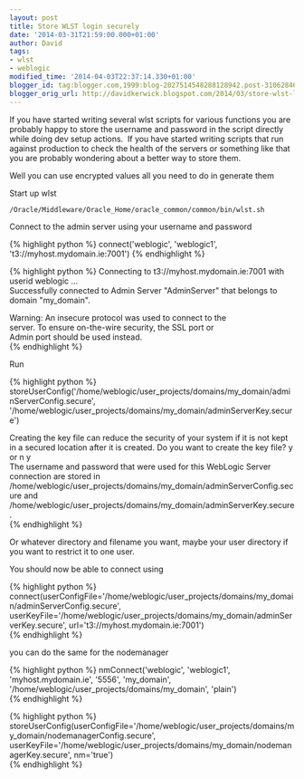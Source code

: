 ```yaml
---
layout: post
title: Store WLST login securely
date: '2014-03-31T21:59:00.000+01:00'
author: David
tags:
- wlst
- weblogic
modified_time: '2014-04-03T22:37:14.330+01:00'
blogger_id: tag:blogger.com,1999:blog-2027514548288128942.post-3106284650556018227
blogger_orig_url: http://davidkerwick.blogspot.com/2014/03/store-wlst-login-securely.html
---
```


If you have started writing several wlst scripts for various functions you are probably happy to store the username and password in the script directly while doing dev setup actions.  If you have started writing scripts that run against production to check the health of the servers or something like that you are probably wondering about a better way to store them.  

Well you can use encrypted values all you need to do in generate them  

Start up wlst  

`/Oracle/Middleware/Oracle_Home/oracle_common/common/bin/wlst.sh`

Connect to the admin server using your username and password  

{% highlight python %} 
connect('weblogic', 'weblogic1', 't3://myhost.mydomain.ie:7001')
{% endhighlight %}

{% highlight python %} 
Connecting to t3://myhost.mydomain.ie:7001 with userid weblogic ...  
Successfully connected to Admin Server "AdminServer" that belongs to domain "my_domain".  

Warning: An insecure protocol was used to connect to the   
server. To ensure on-the-wire security, the SSL port or   
Admin port should be used instead.  
{% endhighlight %}

Run  

{% highlight python %} 
storeUserConfig('/home/weblogic/user_projects/domains/my_domain/adminServerConfig.secure', '/home/weblogic/user_projects/domains/my_domain/adminServerKey.secure')  

Creating the key file can reduce the security of your system if it is not kept in a secured location after it is created. Do you want to create the key file? y or n y  
The username and password that were used for this WebLogic Server connection are stored in /home/weblogic/user_projects/domains/my_domain/adminServerConfig.secure and /home/weblogic/user_projects/domains/my_domain/adminServerKey.secure.  
{% endhighlight %}

Or whatever directory and filename you want, maybe your user directory if you want to restrict it to one user.  

You should now be able to connect using  

{% highlight python %} 
connect(userConfigFile='/home/weblogic/user_projects/domains/my_domain/adminServerConfig.secure', userKeyFile='/home/weblogic/user_projects/domains/my_domain/adminServerKey.secure', url='t3://myhost.mydomain.ie:7001')  
{% endhighlight %}

you can do the same for the nodemanager  

{% highlight python %} 
nmConnect('weblogic', 'weblogic1', 'myhost.mydomain.ie', '5556', 'my_domain', '/home/weblogic/user_projects/domains/my_domain', 'plain')  
{% endhighlight %}

{% highlight python %} 
storeUserConfig(userConfigFile='/home/weblogic/user_projects/domains/my_domain/nodemanagerConfig.secure', userKeyFile='/home/weblogic/user_projects/domains/my_domain/nodemanagerKey.secure', nm='true')  
{% endhighlight %}